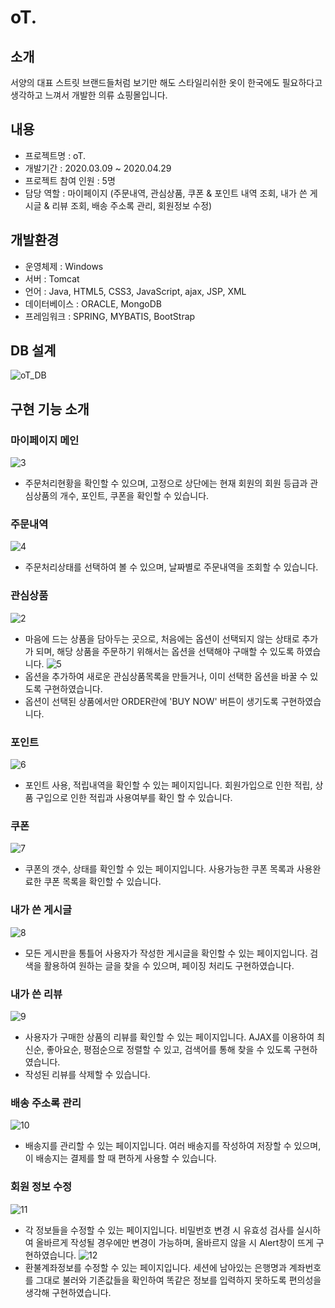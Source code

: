 # oT.

## 소개
서양의 대표 스트릿 브랜드들처럼 보기만 해도 스타일리쉬한 옷이 한국에도 필요하다고 생각하고 느껴서 개발한 의류 쇼핑몰입니다.

## 내용
* 프로젝트명 : oT.
* 개발기간 : 2020.03.09 ~ 2020.04.29
* 프로젝트 참여 인원 : 5명
* 담당 역할 : 마이페이지
             (주문내역, 관심상품, 쿠폰 & 포인트 내역 조회, 내가 쓴 게시글 & 리뷰 조회, 배송 주소록 관리, 회원정보 수정)
             
## 개발환경
* 운영체제 : Windows
* 서버 : Tomcat
* 언어 : Java, HTML5, CSS3, JavaScript, ajax, JSP, XML
* 데이터베이스 : ORACLE, MongoDB
* 프레임워크 : SPRING, MYBATIS, BootStrap

## DB 설계
![oT_DB](https://user-images.githubusercontent.com/50040251/86759956-d4b17280-c07f-11ea-900a-0af08e12640b.png)

## 구현 기능 소개

### 마이페이지 메인
![3](https://user-images.githubusercontent.com/50040251/86922577-d22a4800-c167-11ea-9f8c-c1b93f8d08c9.png)
- 주문처리현황을 확인할 수 있으며, 고정으로 상단에는 현재 회원의 회원 등급과 관심상품의 개수, 포인트, 쿠폰을 확인할 수 있습니다.

### 주문내역
![4](https://user-images.githubusercontent.com/50040251/86922773-13baf300-c168-11ea-8de8-7d8b8747f7e3.png)
- 주문처리상태를 선택하여 볼 수 있으며, 날짜별로 주문내역을 조회할 수 있습니다.

### 관심상품
![2](https://user-images.githubusercontent.com/50040251/86922864-3220ee80-c168-11ea-9265-075b76824a05.png)
- 마음에 드는 상품을 담아두는 곳으로, 처음에는 옵션이 선택되지 않는 상태로 추가가 되며, 해당 상품을 주문하기 위해서는 옵션을 선택해야 구매할 수 있도록 하였습니다.
![5](https://user-images.githubusercontent.com/50040251/86923134-9b086680-c168-11ea-8f62-26974c062023.png)
- 옵션을 추가하여 새로운 관심상품목록을 만들거나, 이미 선택한 옵션을 바꿀 수 있도록 구현하였습니다.
- 옵션이 선택된 상품에서만 ORDER란에 'BUY NOW' 버튼이 생기도록 구현하였습니다.

### 포인트
![6](https://user-images.githubusercontent.com/50040251/86924156-0999f400-c16a-11ea-884d-211b6e2446e8.png)
- 포인트 사용, 적립내역을 확인할 수 있는 페이지입니다. 회원가입으로 인한 적립, 상품 구입으로 인한 적립과 사용여부를 확인 할 수 있습니다. 

### 쿠폰
![7](https://user-images.githubusercontent.com/50040251/86924185-1585b600-c16a-11ea-8256-71ec30a9eda3.png)
- 쿠폰의 갯수, 상태를 확인할 수 있는 페이지입니다. 사용가능한 쿠폰 목록과 사용완료한 쿠폰 목록을 확인할 수 있습니다.

### 내가 쓴 게시글
![8](https://user-images.githubusercontent.com/50040251/86924220-21717800-c16a-11ea-93ee-4c7944da3b89.png)
- 모든 게시판을 통틀어 사용자가 작성한 게시글을 확인할 수 있는 페이지입니다. 검색을 활용하여 원하는 글을 찾을 수 있으며, 페이징 처리도 구현하였습니다.

### 내가 쓴 리뷰
![9](https://user-images.githubusercontent.com/50040251/86924247-2afae000-c16a-11ea-944f-9cd99fcb4ec2.png)
- 사용자가 구매한 상품의 리뷰를 확인할 수 있는 페이지입니다. AJAX를 이용하여 최신순, 좋아요순, 평점순으로 정렬할 수 있고, 검색어를 통해 찾을 수 있도록 구현하였습니다.
- 작성된 리뷰를 삭제할 수 있습니다.

### 배송 주소록 관리
![10](https://user-images.githubusercontent.com/50040251/86924270-364e0b80-c16a-11ea-862c-4c55b5faef54.png)
- 배송지를 관리할 수 있는 페이지입니다. 여러 배송지를 작성하여 저장할 수 있으며, 이 배송지는 결제를 할 때 편하게 사용할 수 있습니다.

### 회원 정보 수정
![11](https://user-images.githubusercontent.com/50040251/86924307-4239cd80-c16a-11ea-8158-15c48b6cc679.png)
- 각 정보들을 수정할 수 있는 페이지입니다. 비밀번호 변경 시 유효성 검사를 실시하여 올바르게 작성될 경우에만 변경이 가능하며, 올바르지 않을 시 Alert창이 뜨게 구현하였습니다.
![12](https://user-images.githubusercontent.com/50040251/86924335-4a920880-c16a-11ea-9190-8fa5ca854cdc.png)
- 환불계좌정보를 수정할 수 있는 페이지입니다. 세션에 남아있는 은행명과 계좌번호를 그대로 불러와 기존값들을 확인하여 똑같은 정보를 입력하지 못하도록 편의성을 생각해 구현하였습니다.
